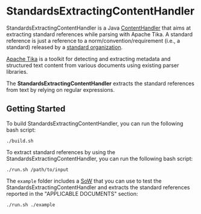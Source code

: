 # StandardsExtractingContentHandler
StandardsExtractingContentHandler is a Java [ContentHandler](http://www.saxproject.org/apidoc/org/xml/sax/ContentHandler.html) that aims at extracting standard references while parsing with Apache Tika. A standard reference is just a reference to a norm/convention/requirement (i.e., a standard) released by a [standard organization](https://en.wikipedia.org/wiki/List_of_technical_standard_organisations).

[Apache Tika](http://tika.apache.org/) is a toolkit for detecting and extracting metadata and structured text content from various documents using existing parser libraries.

The **StandardsExtractingContentHandler** extracts the standard references from text by relying on regular expressions.

## Getting Started

To build StandardsExtractingContentHandler, you can run the following bash script:

```
./build.sh
```

To extract standard references by using the StandardsExtractingContentHandler, you can run the following bash script: 

```
./run.sh /path/to/input
```

The `example` folder includes a [SoW](https://foiarr.cbp.gov/streamingWord.asp?i=607) that you can use to test the StandardsExtractingContentHandler and extracts the standard references reported in the "APPLICABLE DOCUMENTS" section:

```
./run.sh ./example
```
